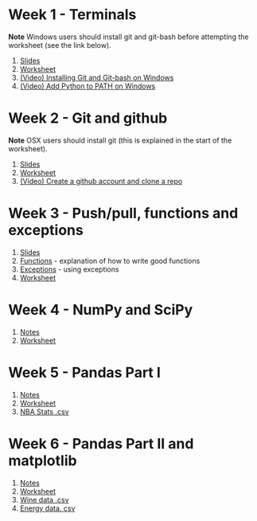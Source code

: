 # Week 1 - Terminals

**Note** Windows users should install git and git-bash before attempting the
worksheet (see the link below).

1. [Slides](slides1/)
2. [Worksheet](worksheet1/)
3. [(Video) Installing Git and Git-bash on Windows](
    https://web.microsoftstream.com/video/c0238bf3-ba21-4407-9263-8bfafc43991b?list=studio)
4. [(Video) Add Python to PATH on Windows](
    https://web.microsoftstream.com/video/c4c0ced6-c526-4696-99bc-14236b37cd28?list=studio)

# Week 2 - Git and github

**Note** OSX users should install git (this is explained in the start of the
worksheet).

1. [Slides](slides2/)
2. [Worksheet](worksheet2/)
3. [(Video) Create a github account and clone a repo](
    https://web.microsoftstream.com/video/1138576c-6a80-4bb0-ad8d-c97dcef917ad)


# Week 3 - Push/pull, functions and exceptions

1. [Slides](slides3/)
2. [Functions](functions/) - explanation of how to write good functions
2. [Exceptions](exceptions/) - using exceptions
3. [Worksheet](worksheet3/)

# Week 4 - NumPy and SciPy

1. [Notes](NumPy_Notes.pdf)
2. [Worksheet](NumPySciPy_Worksheet.pdf)

# Week 5 - Pandas Part I

1. [Notes](Pandas_Notes.pdf)
2. [Worksheet](Pandas_Worksheet.pdf)
3. [NBA Stats .csv](NBA_Stats.csv)

# Week 6 - Pandas Part II and matplotlib

1. [Notes](PandasII_matplotlib_Notes.pdf)
2. [Worksheet](Pandas_Part2_matplotlib_WS.pdf)
3. [Wine data .csv](wineData.csv)
4. [Energy data. csv](energyData.csv)
